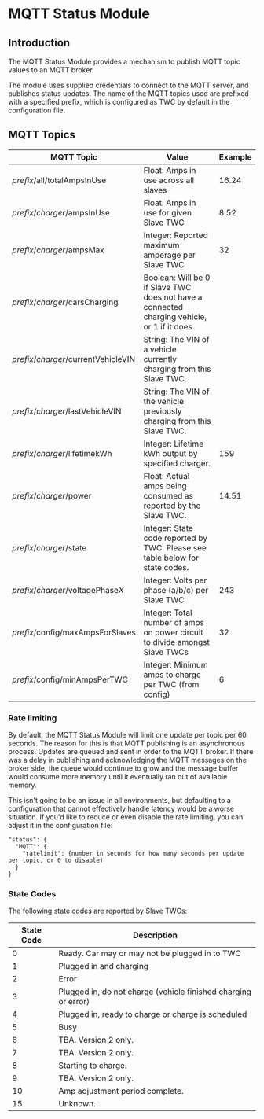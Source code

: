 # MQTT Status Module

## Introduction

The MQTT Status Module provides a mechanism to publish MQTT topic values to an MQTT broker.

The module uses supplied credentials to connect to the MQTT server, and publishes status updates. The name of the MQTT topics used are prefixed with a specified prefix, which is configured as TWC by default in the configuration file.

## MQTT Topics

| MQTT Topic                       | Value                                  | Example |
| -------------------------------- | -------------------------------------- | ------- |
| *prefix*/all/totalAmpsInUse      | Float: Amps in use across all slaves   | 16.24 |
| *prefix*/*charger*/ampsInUse     | Float: Amps in use for given Slave TWC | 8.52 |
| *prefix*/*charger*/ampsMax       | Integer: Reported maximum amperage per Slave TWC | 32 |
| *prefix*/*charger*/carsCharging  | Boolean: Will be 0 if Slave TWC does not have a connected charging vehicle, or 1 if it does. |
| *prefix*/*charger*/currentVehicleVIN | String: The VIN of a vehicle currently charging from this Slave TWC. |
| *prefix*/*charger*/lastVehicleVIN | String: The VIN of the vehicle previously charging from this Slave TWC. |
| *prefix*/*charger*/lifetimekWh   | Integer: Lifetime kWh output by specified charger. | 159 |
| *prefix*/*charger*/power         | Float: Actual amps being consumed as reported by the Slave TWC. | 14.51 |
| *prefix*/*charger*/state         | Integer: State code reported by TWC. Please see table below for state codes. |
| *prefix*/*charger*/voltagePhase*X* | Integer: Volts per phase (a/b/c) per Slave TWC  | 243 |
| *prefix*/config/maxAmpsForSlaves | Integer: Total number of amps on power circuit to divide amongst Slave TWCs | 32 |
| *prefix*/config/minAmpsPerTWC    | Integer: Minimum amps to charge per TWC (from config) | 6 |

### Rate limiting

By default, the MQTT Status Module will limit one update per topic per 60 seconds. The reason for this is that MQTT publishing is an asynchronous process. Updates are queued and sent in order to the MQTT broker. If there was a delay in publishing and acknowledging the MQTT messages on the broker side, the queue would continue to grow and the message buffer would consume more memory until it eventually ran out of available memory.

This isn't going to be an issue in all environments, but defaulting to a configuration that cannot effectively handle latency would be a worse situation. If you'd like to reduce or even disable the rate limiting, you can adjust it in the configuration file:

```
"status": {
  "MQTT": {
    "ratelimit": {number in seconds for how many seconds per update per topic, or 0 to disable)
  }
}
```

### State Codes

The following state codes are reported by Slave TWCs:

| State Code | Description |
| ---------- | ----------- |
| 0          | Ready. Car may or may not be plugged in to TWC |
| 1          | Plugged in and charging                        |
| 2          | Error                                          |
| 3          | Plugged in, do not charge (vehicle finished charging or error) |
| 4          | Plugged in, ready to charge or charge is scheduled |
| 5          | Busy                                               |
| 6          | TBA. Version 2 only.  |
| 7          | TBA. Version 2 only.  |
| 8          | Starting to charge.                                |
| 9          | TBA. Version 2 only.  |
| 10         | Amp adjustment period complete. |
| 15         | Unknown.              |

